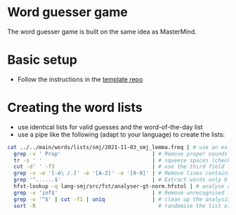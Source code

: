 # Word guesser game

The word guesser game is built on the same idea as MasterMind.

# Basic setup

- Follow the instructions in the [template repo]()

# Creating the word lists

- use identical lists for valid guesses and the word-of-the-day list
- use a pipe like the following (adapt to your language) to create the lists:

```sh
cat ../../main/words/lists/smj/2021-11-03_smj_lemma.freq | # use an existing lemma list if available
  grep -v ' Prop'                             | # Remove proper nounds - check the tag
  tr -s ' '                                   | # squeeze spaces (check output of previous command)
  cut -d' ' -f3                               | # use the third field for further processing
  grep -v -e '[-é\ /.]' -e '[A-Z]' -e '[0-9]' | # Remove lines containing various noise letters
  grep '^......$'                             | # Extract words only 6 letters long - adjust if needed
  hfst-lookup -q lang-smj/src/fst/analyser-gt-norm.hfstol | # analyse all extracted lemmas
  grep -v 'inf$'                              | # Remove unrecognised lemmas
  grep -v '^$' | cut -f1 | uniq               | # clean up the analysis output
  sort -R                                       # randomise the list of words
```
